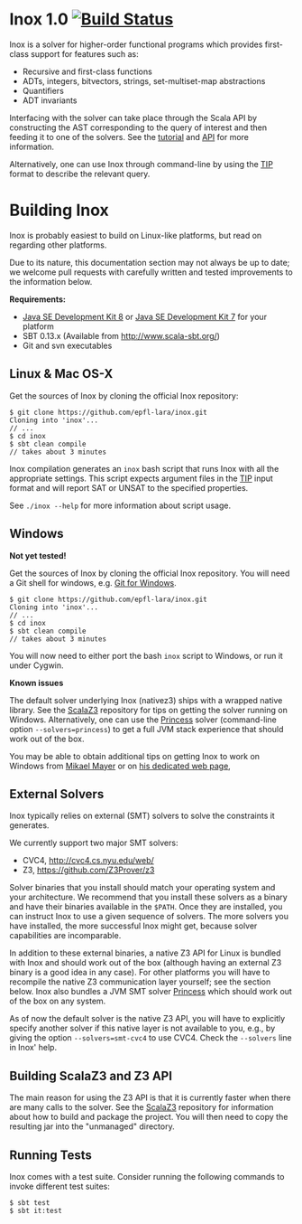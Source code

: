 Inox 1.0 [![Build Status](http://laraquad4.epfl.ch:9000/epfl-lara/inox/status/master)](http://laraquad4.epfl.ch:9000/epfl-lara/inox)
==========

Inox is a solver for higher-order functional programs which provides first-class support for
features such as:
- Recursive and first-class functions
- ADTs, integers, bitvectors, strings, set-multiset-map abstractions
- Quantifiers
- ADT invariants

Interfacing with the solver can take place through the Scala API by constructing the AST
corresponding to the query of interest and then feeding it to one of the solvers.
See the [tutorial](src/doc/tutorial.md) and [API](src/doc/API.md) for more information.

Alternatively, one can use Inox through command-line by using the [TIP](https://tip-org.github.io/) format
to describe the relevant query.

Building Inox
===============

Inox is probably easiest to build on Linux-like platforms, but read on regarding other platforms.

Due to its nature, this documentation section may not always
be up to date; we welcome pull requests with carefully
written and tested improvements to the information below.

**Requirements:**

* [Java SE Development Kit 8](http://www.oracle.com/technetwork/java/javase/downloads/jdk8-downloads-2133151.html) or [Java SE Development Kit 7](http://www.oracle.com/technetwork/java/javase/downloads/jdk7-downloads-1880260.html) for your platform
* SBT 0.13.x (Available from http://www.scala-sbt.org/)
* Git and svn executables

Linux & Mac OS-X
----------------

Get the sources of Inox by cloning the official Inox repository:

```
$ git clone https://github.com/epfl-lara/inox.git
Cloning into 'inox'...
// ...
$ cd inox
$ sbt clean compile
// takes about 3 minutes
```
 
Inox compilation generates an ``inox`` bash script that runs Inox with all
the appropriate settings. This script expects argument files in the
[TIP](https://tip-org.github.io/) input format and will report SAT or UNSAT
to the specified properties.

See ``./inox --help`` for more information about script usage.

Windows
-------

__Not yet tested!__

Get the sources of Inox by cloning the official Inox
repository. You will need a Git shell for windows, e.g. 
[Git for Windows](https://git-for-windows.github.io/).

```
$ git clone https://github.com/epfl-lara/inox.git
Cloning into 'inox'...
// ...
$ cd inox
$ sbt clean compile
// takes about 3 minutes
```
 
You will now need to either port the bash ``inox`` script to Windows, or run it
under Cygwin.

**Known issues**

The default solver underlying Inox (nativez3) ships with a wrapped native library.
See the [ScalaZ3](https://github.com/epfl-lara/ScalaZ3) repository for tips on getting
the solver running on Windows. Alternatively, one can use the
[Princess](http://www.philipp.ruemmer.org/princess.shtml) solver
(command-line option ``--solvers=princess``) to get a full JVM stack experience that
should work out of the box.

You may be able to obtain additional tips on getting Inox to work on Windows 
from [Mikael Mayer](http://people.epfl.ch/mikael.mayer) or on [his dedicated web page](http://lara.epfl.ch/~mayer/leon/),

External Solvers
----------------

Inox typically relies on external (SMT) solvers to solve the constraints it generates. 

We currently support two major SMT solvers:

  * CVC4, http://cvc4.cs.nyu.edu/web/
  * Z3, https://github.com/Z3Prover/z3

Solver binaries that you install should match your operating
system and your architecture.  We recommend that you install
these solvers as a binary and have their binaries available
in the ``$PATH``.  Once they are installed, you can instruct
Inox to use a given sequence of solvers.  The more solvers
you have installed, the more successful Inox might get,
because solver capabilities are incomparable.

In addition to these external binaries, a native Z3 API for
Linux is bundled with Inox and should work out of the box
(although having an external Z3 binary is a good idea in any
case). For other platforms you will have to recompile the
native Z3 communication layer yourself; see the section
below. Inox also bundles a JVM SMT solver
[Princess](http://www.philipp.ruemmer.org/princess.shtml) which
should work out of the box on any system.

As of now the default solver is the native Z3 API, you will
have to explicitly specify another solver if this native
layer is not available to you, e.g., by giving the option
``--solvers=smt-cvc4`` to use CVC4. Check the ``--solvers``
line in Inox' help.

Building ScalaZ3 and Z3 API
---------------------------

The main reason for using the Z3 API is that it is currently
faster when there are many calls to the solver. See the
[ScalaZ3](https://github.com/epfl-lara/ScalaZ3) repository for
information about how to build and package the project. You will
then need to copy the resulting jar into the "unmanaged" directory.

Running Tests
-------------

Inox comes with a test suite. Consider running the following commands to
invoke different test suites:

```
$ sbt test
$ sbt it:test
```
